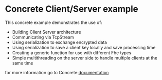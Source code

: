 # Concrete Client/Server example

This concrete example demonstrates the use of:

* Building Client Server architecture
* Communicating via TcpStream
* Using serialization to exchange encrypted data
* Using serialization to save a client key locally and save processing time
* Creating a generic function for use with different Fhe types
* Simple multithreading on the server side to handle multiple clients at the same time

for more information go to Concrete [documentation](https://docs.zama.ai/concrete/how-to/client_server)
